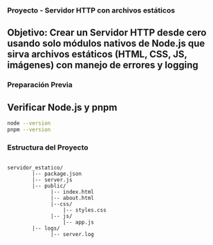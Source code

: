 ### Proyecto - Servidor HTTP con archivos estáticos

## Objetivo: Crear un Servidor HTTP desde cero usando solo módulos nativos de Node.js que sirva archivos estáticos (HTML, CSS, JS, imágenes) con manejo de errores y logging

### Preparación Previa

## **Verificar Node.js y pnpm**

```bash
node --version
pnpm --version
```

### Estructura del Proyecto

```

servidor_estatico/
        |-- package.json
        |-- server.js
        |-- public/
              |-- index.html
              |-- about.html
              |--css/
                  |-- styles.css
              |-- js/
                  |-- app.js
        |-- logs/
              |-- server.log
```
